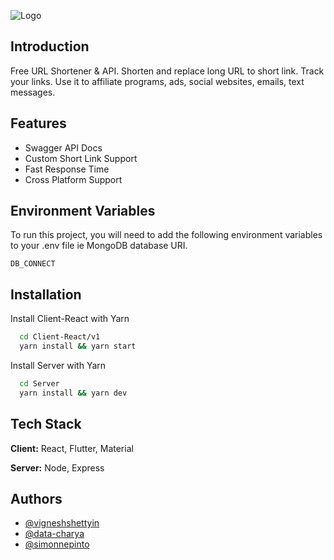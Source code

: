 
![Logo](https://res.cloudinary.com/vigneshshettyin/image/upload/v1631588908/oia0inntihtas3ymsvgi.png)


## Introduction

Free URL Shortener & API. Shorten and replace long URL to short link. Track your links. Use it to affiliate programs, ads, social websites, emails, text messages.



## Features

- Swagger API Docs
- Custom Short Link Support
- Fast Response Time
- Cross Platform Support


## Environment Variables

To run this project, you will need to add the following environment variables to your .env file ie MongoDB database URI.

`DB_CONNECT`


## Installation

Install Client-React with Yarn

```bash
  cd Client-React/v1 
  yarn install && yarn start
```

Install Server with Yarn

```bash
  cd Server
  yarn install && yarn dev
```
    
## Tech Stack

**Client:** React, Flutter, Material

**Server:** Node, Express


## Authors

- [@vigneshshettyin](https://www.github.com/vigneshshettyin)
- [@data-charya](https://www.github.com/vigneshshettyin)
- [@simonnepinto](https://github.com/simonnepinto)



